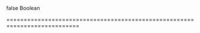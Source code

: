 <!--merge--><!--/merge-->
<!--custom_default_for_generic-->false<!--/custom_default_for_generic-->
<!--type-->Boolean<!--/type-->
===========================================================================
